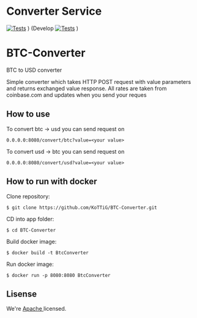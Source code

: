 # Converter Service
[![Tests](https://github.com/KoTTiG/BTC-Converter/actions/workflows/gradle-tests.yml/badge.svg?branch=main)](https://github.com/KoTTiG/BTC-Converter/actions/workflows/gradle-tests.yml) )
(Develop
[![Tests](https://github.com/KoTTiG/BTC-Converter/actions/workflows/gradle-tests.yml/badge.svg?branch=develop)](https://github.com/KoTTiG/BTC-Converter/actions/workflows/gradle-tests.yml) )

# BTC-Converter
BTC to USD converter

Simple converter which takes HTTP POST request with value parameters and returns exchanged value response.
All rates are taken from coinbase.com and updates when you send your reques

## How to use

To convert btc -> usd you can send request on
``` 
0.0.0.0:8080/convert/btc?value=<your value>
```
To convert usd -> btc you can send request on
``` 
0.0.0.0:8080/convert/usd?value=<your value>
```


## How to run with docker
Clone repository:
``` console
$ git clone https://github.com/KoTTiG/BTC-Converter.git
```
CD into app folder:
``` console
$ cd BTC-Converter
```
Build docker image:
``` console
$ docker build -t BtcConverter
```
Run docker image:
``` console
$ docker run -p 8080:8080 BtcConverter
```

## Lisense
We're [Apache ](./LICENSE) licensed.